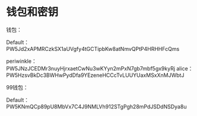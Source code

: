 # 钱包和密钥

钱包：

Default：PW5Jd2xAPMRCzkSX1aUVgfy4tGCTipbKw8atNmvQPtP4HRHHFcQms

periwinkle：PW5JNzJCEDMr3nuyHjrxaetCwNu3wKYyn2mPxN7gb7mbf5gx9kyRj
alice：PW5HzsvBkDc3BWHwPydDfa9YEzeneHCCcTvLUUYUaxMSxXnMJWbtJ 

99钱包：

Default：PW5KNmQCp89pU8MbVx7C4J9NMLVh912STgPgh28mPdJSDdNSDya8u 